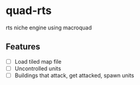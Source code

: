# quad-rts
rts niche engine using macroquad

## Features
- [ ] Load tiled map file
- [ ] Uncontrolled units
- [ ] Buildings that attack, get attacked, spawn units
